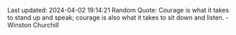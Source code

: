 Last updated: 2024-04-02 19:14:21
Random Quote: Courage is what it takes to stand up and speak; courage is also what it takes to sit down and listen. - Winston Churchill
